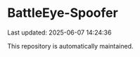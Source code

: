 # BattleEye-Spoofer

Last updated: 2025-06-07 14:24:36

This repository is automatically maintained.
